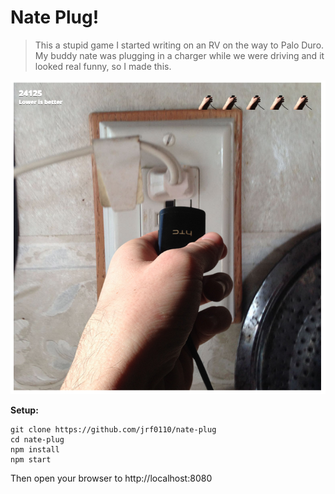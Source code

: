 # Nate Plug!

> This a stupid game I started writing on an RV on the way to Palo Duro. My buddy nate was plugging in a charger while we were driving and it looked real funny, so I made this.

![Screenshot](./screen.png)

__Setup:__

```
git clone https://github.com/jrf0110/nate-plug
cd nate-plug
npm install
npm start
```

Then open your browser to http://localhost:8080